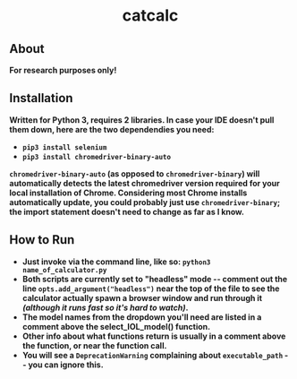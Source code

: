 <h1 align="center">catcalc</h1>

<p align="center"><b Submit bulk patient data to multiple intraocular lens power calculation formulas.</b></p>

## About ##
For research purposes only!

## Installation ##
Written for Python 3, requires 2 libraries.  In case your IDE doesn't pull them down, here are the two dependendies you need:
* `pip3 install selenium`
* `pip3 install chromedriver-binary-auto`

`chromedriver-binary-auto` (as opposed to `chromedriver-binary`) will automatically detects the latest chromedriver version required for your local installation of Chrome.  Considering most Chrome installs automatically update, you could probably just use `chromedriver-binary`; the import statement doesn't need to change as far as I know.

## How to Run ##
* Just invoke via the command line, like so:
`python3 name_of_calculator.py`
* Both scripts are currently set to "headless" mode -- comment out the line `opts.add_argument("headless")` near the top of the file to see the calculator actually spawn a browser window and run through it *(although it runs fast so it's hard to watch)*. 
* The model names from the dropdown you'll need are listed in a comment above the select_IOL_model() function.  
* Other info about what functions return is usually in a comment above the function, or near the function call.
* You will see a `DeprecationWarning` complaining about `executable_path` -- you can ignore this.